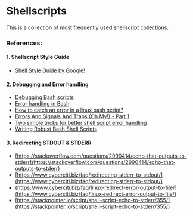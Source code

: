 # Shellscripts
This is a collection of most frequently used shellscript collections.

### References:

#### 1. Shellscript Style Guide
* [Shell Style Guide by Google!](https://google.github.io/styleguide/shell.xml)

#### 2. Debugging and Error handling
* [Debugging Bash scripts](http://tldp.org/LDP/Bash-Beginners-Guide/html/sect_02_03.html)
* [Error handling in Bash](https://stackoverflow.com/questions/64786/error-handling-in-bash)
* [How to catch an error in a linux bash script?](https://unix.stackexchange.com/questions/97101/how-to-catch-an-error-in-a-linux-bash-script)
* [Errors And Signals And Traps (Oh My!) - Part 1](http://linuxcommand.org/lc3_wss0140.php)
* [Two simple tricks for better shell script error handling](https://www.turnkeylinux.org/blog/shell-error-handling)
* [Writing Robust Bash Shell Scripts](http://www.davidpashley.com/articles/writing-robust-shell-scripts/)

#### 3. Redirecting STDOUT & STDERR
* [https://stackoverflow.com/questions/2990414/echo-that-outputs-to-stderr](https://stackoverflow.com/questions/2990414/echo-that-outputs-to-stderr)
* [https://www.cyberciti.biz/faq/redirecting-stderr-to-stdout/](https://www.cyberciti.biz/faq/redirecting-stderr-to-stdout/)
* {https://www.cyberciti.biz/faq/linux-redirect-error-output-to-file/](https://www.cyberciti.biz/faq/linux-redirect-error-output-to-file/)
* [https://stackpointer.io/script/shell-script-echo-to-stderr/355/](https://stackpointer.io/script/shell-script-echo-to-stderr/355/)
